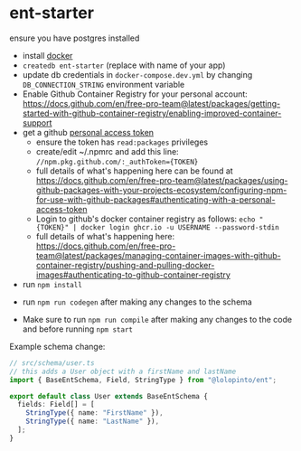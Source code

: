 # ent-starter

ensure you have postgres installed

* install [docker](https://docs.docker.com/get-docker/)
* `createdb ent-starter` (replace with name of your app)
* update db credentials in `docker-compose.dev.yml` by changing `DB_CONNECTION_STRING` environment variable
* Enable Github Container Registry for your personal account: https://docs.github.com/en/free-pro-team@latest/packages/getting-started-with-github-container-registry/enabling-improved-container-support
* get a github [personal access token](https://docs.github.com/en/free-pro-team@latest/github/authenticating-to-github/creating-a-personal-access-token)
  - ensure the token has `read:packages` privileges
  - create/edit ~/.npmrc and add this line: `//npm.pkg.github.com/:_authToken={TOKEN}`
  - full details of what's happening here can be found at https://docs.github.com/en/free-pro-team@latest/packages/using-github-packages-with-your-projects-ecosystem/configuring-npm-for-use-with-github-packages#authenticating-with-a-personal-access-token
  - Login to github's docker container registry as follows: `echo "{TOKEN}" | docker login ghcr.io -u USERNAME --password-stdin`
  - full details of what's happening here: https://docs.github.com/en/free-pro-team@latest/packages/managing-container-images-with-github-container-registry/pushing-and-pulling-docker-images#authenticating-to-github-container-registry
* run `npm install`
- run `npm run codegen` after making any changes to the schema
* Make sure to run `npm run compile` after making any changes to the code and before running `npm start`

Example schema change:

```ts
// src/schema/user.ts
// this adds a User object with a firstName and lastName
import { BaseEntSchema, Field, StringType } from "@lolopinto/ent";

export default class User extends BaseEntSchema {
  fields: Field[] = [
    StringType({ name: "FirstName" }),
    StringType({ name: "LastName" }),
  ];
}
```
